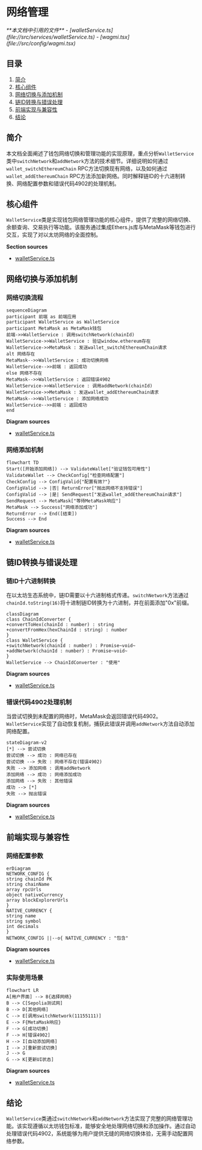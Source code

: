 # 网络管理

<cite>
**本文档中引用的文件**   
- [walletService.ts](file://src/services/walletService.ts)
- [wagmi.tsx](file://src/config/wagmi.tsx)
</cite>

## 目录
1. [简介](#简介)
2. [核心组件](#核心组件)
3. [网络切换与添加机制](#网络切换与添加机制)
4. [链ID转换与错误处理](#链id转换与错误处理)
5. [前端实现与兼容性](#前端实现与兼容性)
6. [结论](#结论)

## 简介
本文档全面阐述了钱包网络切换和管理功能的实现原理，重点分析`WalletService`类中`switchNetwork`和`addNetwork`方法的技术细节。详细说明如何通过`wallet_switchEthereumChain` RPC方法切换现有网络，以及如何通过`wallet_addEthereumChain` RPC方法添加新网络。同时解释链ID的十六进制转换、网络配置参数和错误代码4902的处理机制。

## 核心组件

`WalletService`类是实现钱包网络管理功能的核心组件，提供了完整的网络切换、余额查询、交易执行等功能。该服务通过集成Ethers.js库与MetaMask等钱包进行交互，实现了对以太坊网络的全面控制。

**Section sources**
- [walletService.ts](file://src/services/walletService.ts#L62-L264)

## 网络切换与添加机制

### 网络切换流程

```mermaid
sequenceDiagram
participant 前端 as 前端应用
participant WalletService as WalletService
participant MetaMask as MetaMask钱包
前端->>WalletService : 调用switchNetwork(chainId)
WalletService->>WalletService : 验证window.ethereum存在
WalletService->>MetaMask : 发送wallet_switchEthereumChain请求
alt 网络存在
MetaMask-->>WalletService : 成功切换网络
WalletService-->>前端 : 返回成功
else 网络不存在
MetaMask-->>WalletService : 返回错误4902
WalletService->>WalletService : 调用addNetwork(chainId)
WalletService->>MetaMask : 发送wallet_addEthereumChain请求
MetaMask-->>WalletService : 添加网络成功
WalletService-->>前端 : 返回成功
end
```

**Diagram sources**
- [walletService.ts](file://src/services/walletService.ts#L215-L233)

### 网络添加机制

```mermaid
flowchart TD
Start([开始添加网络]) --> ValidateWallet["验证钱包可用性"]
ValidateWallet --> CheckConfig["检查网络配置"]
CheckConfig --> ConfigValid{"配置有效?"}
ConfigValid --> |否| ReturnError["抛出网络不支持错误"]
ConfigValid --> |是| SendRequest["发送wallet_addEthereumChain请求"]
SendRequest --> MetaMask["等待MetaMask响应"]
MetaMask --> Success["网络添加成功"]
ReturnError --> End([结束])
Success --> End
```

**Diagram sources**
- [walletService.ts](file://src/services/walletService.ts#L235-L263)

## 链ID转换与错误处理

### 链ID十六进制转换

在以太坊生态系统中，链ID需要以十六进制格式传递。`switchNetwork`方法通过`chainId.toString(16)`将十进制链ID转换为十六进制，并在前面添加"0x"前缀。

```mermaid
classDiagram
class ChainIdConverter {
+convertToHex(chainId : number) : string
+convertFromHex(hexChainId : string) : number
}
class WalletService {
+switchNetwork(chainId : number) : Promise~void~
+addNetwork(chainId : number) : Promise~void~
}
WalletService --> ChainIdConverter : "使用"
```

**Diagram sources**
- [walletService.ts](file://src/services/walletService.ts#L220-L222)

### 错误代码4902处理机制

当尝试切换到未配置的网络时，MetaMask会返回错误代码4902。`WalletService`实现了自动恢复机制，捕获此错误并调用`addNetwork`方法自动添加网络配置。

```mermaid
stateDiagram-v2
[*] --> 尝试切换
尝试切换 --> 成功 : 网络已存在
尝试切换 --> 失败 : 网络不存在(错误4902)
失败 --> 添加网络 : 调用addNetwork
添加网络 --> 成功 : 网络添加成功
添加网络 --> 失败 : 其他错误
成功 --> [*]
失败 --> 抛出错误
```

**Diagram sources**
- [walletService.ts](file://src/services/walletService.ts#L225-L228)

## 前端实现与兼容性

### 网络配置参数

```mermaid
erDiagram
NETWORK_CONFIG {
string chainId PK
string chainName
array rpcUrls
object nativeCurrency
array blockExplorerUrls
}
NATIVE_CURRENCY {
string name
string symbol
int decimals
}
NETWORK_CONFIG ||--o{ NATIVE_CURRENCY : "包含"
```

**Diagram sources**
- [walletService.ts](file://src/services/walletService.ts#L240-L252)

### 实际使用场景

```mermaid
flowchart LR
A[用户界面] --> B{选择网络}
B --> C[Sepolia测试网]
B --> D[其他网络]
C --> E[调用switchNetwork(11155111)]
E --> F{MetaMask响应}
F --> G[成功切换]
F --> H[错误4902]
H --> I[自动添加网络]
I --> J[重新尝试切换]
J --> G
G --> K[更新UI状态]
```

**Diagram sources**
- [walletService.ts](file://src/services/walletService.ts#L215-L263)

## 结论
`WalletService`类通过`switchNetwork`和`addNetwork`方法实现了完整的网络管理功能。该实现遵循以太坊钱包标准，能够安全地处理网络切换和添加操作。通过自动处理错误代码4902，系统能够为用户提供无缝的网络切换体验，无需手动配置网络参数。